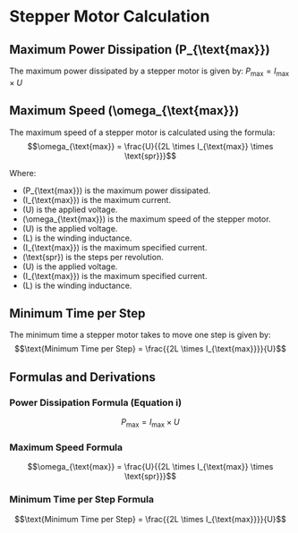 # Stepper Motor Calculation

## Maximum Power Dissipation \(P_{\text{max}}\)

The maximum power dissipated by a stepper motor is given by: $P_{\text{max}} = I_{\text{max}} \times U$



## Maximum Speed \(\omega_{\text{max}}\)

The maximum speed of a stepper motor is calculated using the formula: $$\omega_{\text{max}} = \frac{U}{{2L \times I_{\text{max}} \times \text{spr}}}$$

Where:
- \(P_{\text{max}}\) is the maximum power dissipated.
- \(I_{\text{max}}\) is the maximum current.
- \(U\) is the applied voltage.
- \(\omega_{\text{max}}\) is the maximum speed of the stepper motor.
- \(U\) is the applied voltage.
- \(L\) is the winding inductance.
- \(I_{\text{max}}\) is the maximum specified current.
- \(\text{spr}\) is the steps per revolution.
- \(U\) is the applied voltage.
- \(I_{\text{max}}\) is the maximum specified current.
- \(L\) is the winding inductance.

## Minimum Time per Step

The minimum time a stepper motor takes to move one step is given by: $$\text{Minimum Time per Step} = \frac{{2L \times I_{\text{max}}}}{U}$$



## Formulas and Derivations

### Power Dissipation Formula (Equation i)

$$P_{\text{max}} = I_{\text{max}} \times U$$

### Maximum Speed Formula

$$\omega_{\text{max}} = \frac{U}{{2L \times I_{\text{max}} \times \text{spr}}}$$

### Minimum Time per Step Formula

$$\text{Minimum Time per Step} = \frac{{2L \times I_{\text{max}}}}{U}$$
